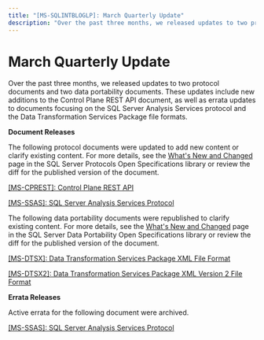 ```yaml
---
title: "[MS-SQLINTBLOGLP]: March Quarterly Update"
description: "Over the past three months, we released updates to two protocol documents and two data portability documents. These updates include new additions"
---
```


# March Quarterly Update

<p>Over the past three months, we released updates to two
protocol documents and two data portability documents. These updates include
new additions to the Control Plane REST API document, as well as errata updates
to documents focusing on the SQL Server Analysis Services protocol and the Data
Transformation Services Package file formats.</p>
<p><b>Document Releases</b></p>
<p>The following protocol documents were updated to add new
content or clarify existing content. For more details, see the <span><a href="https://docs.microsoft.com/en-us/openspecs/sql_server_protocols/ms-sqlprotlp/2efaa6c9-699e-4e2c-9ea7-d342ad51a988">What's
New and Changed</a></span> page in the SQL Server Protocols Open Specifications
library or review the diff for the published version of the document.</p>
<p><span><a href="https://docs.microsoft.com/en-us/openspecs/sql_server_protocols/ms-cprest/8fc422db-5e90-4dae-8a2a-aab4dd5503e9">[MS-CPREST]:
Control Plane REST API</a></span></p>
<p><span><a href="https://docs.microsoft.com/en-us/openspecs/sql_server_protocols/ms-ssas/854a72f2-d637-4be3-b60f-6a44422e80c9">[MS-SSAS]:
SQL Server Analysis Services Protocol</a></span></p>
<p>The following data portability documents were republished to
clarify existing content. For more details, see the <span><a href="https://docs.microsoft.com/en-us/openspecs/sql_data_portability/ms-sqlportlp/62997c70-b816-4f30-82f5-333503fe52e2">What's
New and Changed</a></span> page in the SQL Server Data Portability Open
Specifications library or review the diff for the published version of the
document.</p>
<p><span><a href="https://docs.microsoft.com/en-us/openspecs/sql_data_portability/ms-dtsx/235600e9-0c13-4b5b-a388-aa3c65aec1dd">[MS-DTSX]:
Data Transformation Services Package XML File Format</a></span></p>
<p><span><a href="https://docs.microsoft.com/en-us/openspecs/sql_data_portability/ms-dtsx2/fb216aa4-62ab-41c8-a6d5-5b1002739d21">[MS-DTSX2]:
Data Transformation Services Package XML Version 2 File Format</a></span></p>
<p><b>Errata Releases</b></p>
<p>Active errata for the following document were archived.</p>
<p><span><a href="https://sqlprotocoldoc.blob.core.windows.net/productionsqlarchives/MS-SSAS/%5bMS-SSAS%5d-200902-errata.pdf">[MS-SSAS]:
SQL Server Analysis Services Protocol</a></span></p>

                